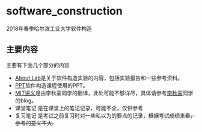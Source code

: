 # software_construction
2018年春季哈尔滨工业大学软件构造

## 主要内容
主要有下面几个部分的内容
- [About Lab]()是关于软件构造实验的内容，包括实验报告和一些参考资料。
- [PPT]()软件构造课程使用的PPT。
- [MIT讲义]()是由李秋豪同学的翻译，此处可能不够详尽，具体请参考[李秋豪](https://www.cnblogs.com/liqiuhao/)同学的blog。
- 课堂笔记 是在课堂上的笔记记录，可能不全，仅供参考
- 复习笔记 是考试之前复习时对一些私以为的要点的记录，~~根据考试成绩来看，参考的意义不大.~~